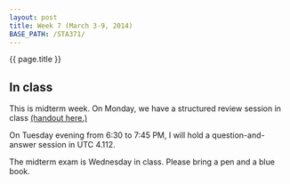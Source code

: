 ```yaml
---
layout: post
title: Week 7 (March 3-9, 2014)
BASE_PATH: /STA371/
---
```

{{ page.title }}


In class
--------

This is midterm week.  On Monday, we have a structured review session in class [(handout here.)](http://jgscott.github.com/STA371/files/midterm-concepts.pdf)

On Tuesday evening from 6:30 to 7:45 PM, I will hold a question-and-answer session in UTC 4.112.

The midterm exam is Wednesday in class.  Please bring a pen and a blue book.

